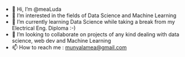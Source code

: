 - 👋 Hi, I’m @meaLuda
- 👀 I’m interested in the fields of Data Science and Machine Learning
- 🌱 I’m currently learning Data Science while taking a break from my Electrical Eng. Diploma :-)
- 💞️ I’m looking to collaborate on projects of any kind dealing with data science, web dev and Machine Learning
- 📫 How to reach me : munyalamea@gmail.com

<!---
munyalaEliud/munyalaEliud is a ✨ special ✨ repository because its `README.md` (this file) appears on your GitHub profile.
You can click the Preview link to take a look at your changes.
--->
